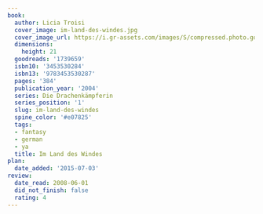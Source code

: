 ```yaml
---
book:
  author: Licia Troisi
  cover_image: im-land-des-windes.jpg
  cover_image_url: https://i.gr-assets.com/images/S/compressed.photo.goodreads.com/books/1187624901l/1739659._SY475_.jpg
  dimensions:
    height: 21
  goodreads: '1739659'
  isbn10: '3453530284'
  isbn13: '9783453530287'
  pages: '384'
  publication_year: '2004'
  series: Die Drachenkämpferin
  series_position: '1'
  slug: im-land-des-windes
  spine_color: '#e07825'
  tags:
  - fantasy
  - german
  - ya
  title: Im Land des Windes
plan:
  date_added: '2015-07-03'
review:
  date_read: 2008-06-01
  did_not_finish: false
  rating: 4
---
```

